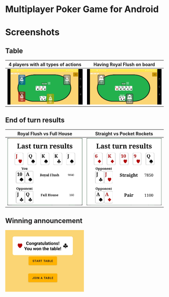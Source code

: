 # Multiplayer Poker Game for Android

# Screenshots

## Table

4 players with all types of actions  |  Having Royal Flush on board
:-------------------------:|:-------------------------:
<img src="Screenshots/4_players_action_feedback.jpg" width="500">  |  <img src="Screenshots/royal_flush.jpg" width="500">

## End of turn results

Royal Flush vs Full House  |  Straight vs Pocket Rockets
:-------------------------:|:-------------------------:
<img src="Screenshots/royal_flush_results.jpg" width="250">  |  <img src="Screenshots/multiple_winners.jpg" width="250">

## Winning announcement

<img src="Screenshots/win_game_toast.jpg" width="250">
